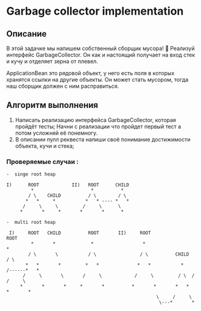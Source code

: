 # Garbage collector implementation

## Описание

В этой задачке мы напишем собственный сборщик мусора! :ghost:
Реализуй интерфейс GarbageCollector. Он как и настоящий получает на вход стек и кучу и отделяет зерна от плевел.

ApplicationBean это рядовой объект, у него есть поля в которых хранятся ссылки на другие объекты. Он может стать мусором, тогда наш сборщик должен с ним расправиться.

## Алгоритм выполнения

1.	Написать реализацию интерфейса GarbageCollector, которая пройдёт тесты; Начни с реализации что пройдет первый тест а потом усложняй её понемногу.
2.  В описании пулл реквеста напиши своё понимание достижимости объекта, кучи и стека;

### Проверяемые случаи :
```
-  singe root heap

I)      ROOT            II)   ROOT      CHILD  
         *                     *          *
        / \    CHILD          / \        / \
       *   *     *           *   * ---- *   *
      /     \     \         /     \      \
     *       *     *       *       *      *

-  multi root heap

 I)     ROOT   CHILD          ROOT       II)     ROOT                        ROOT
         *       *             *                  *                           *
        / \       \           / \                / \          CHILD          / \
       *   *       *         *   *              *   *           *    /------*   *
      /     \       \       /     \            /     \         / \  /      /     \
     *       *       *     *       *          *       *       *   *       *       *  
                                                       \     /     \
                                                        \---*       *
```